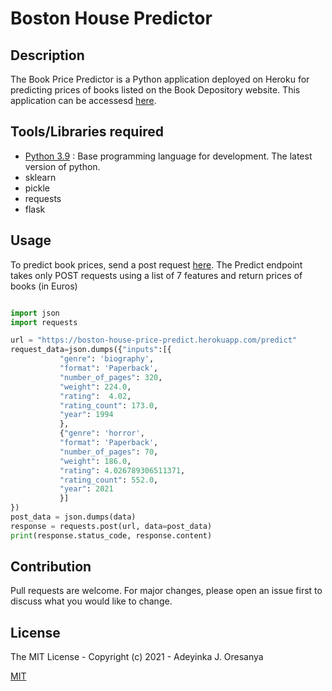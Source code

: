 # Boston House Predictor

## Description

The Book Price Predictor is a Python application deployed on Heroku for predicting prices of books listed on the Book Depository website. This application can be accessesd [here](https://boston-house-price-predict.herokuapp.com).

## Tools/Libraries required

* [Python 3.9](https://python.org) : Base programming language for development. The latest version of python.
* sklearn
* pickle
* requests
* flask

## Usage

To predict book prices, send a post request [here](https://boston-house-price-predict.herokuapp.com/predict). The Predict endpoint takes only POST requests using a list of 7 features and return prices of books (in Euros)

```python

import json
import requests

url = "https://boston-house-price-predict.herokuapp.com/predict"
request_data=json.dumps({"inputs":[{
           "genre": 'biography', 
           "format": 'Paperback', 
           "number_of_pages": 320,
           "weight": 224.0, 
           "rating":  4.02, 
           "rating_count": 173.0, 
           "year": 1994
           },
           {"genre": 'horror', 
           "format": 'Paperback', 
           "number_of_pages": 70,
           "weight": 186.0, 
           "rating": 4.026789306511371, 
           "rating_count": 552.0, 
           "year": 2021
           }]
})
post_data = json.dumps(data)
response = requests.post(url, data=post_data)
print(response.status_code, response.content)

```

## Contribution

Pull requests are welcome. For major changes, please open an issue first to discuss what you would like to change.

## License

The MIT License - Copyright (c) 2021 - Adeyinka J. Oresanya

[MIT](https://choosealicense.com/licenses/mit/)
